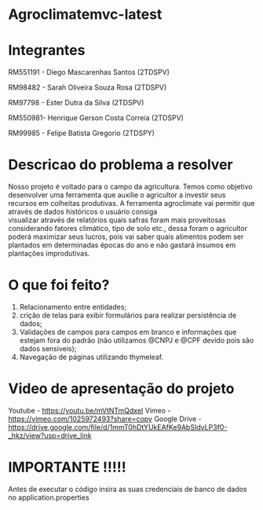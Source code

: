 # Agroclimatemvc-latest

# Integrantes

RM551191 - Diego Mascarenhas Santos (2TDSPV)

RM98482 - Sarah Oliveira Souza Rosa (2TDSPV)

RM97798 - Ester Dutra da Silva  (2TDSPV)

RM550981- Henrique Gerson Costa Correia (2TDSPV)

RM99985 - Felipe Batista Gregorio (2TDSPY)


# Descricao do problema a resolver

Nosso projeto é voltado para o campo da agricultura. Temos como objetivo desenvolver
uma ferramenta que auxilie o agricultor a investir seus recursos em colheitas produtivas.
A ferramenta agroclimate vai permitir que através de dados históricos o usuário consiga  
visualizar através de relatórios quais safras foram mais proveitosas considerando fatores
climático, tipo de solo etc., dessa foram o agricultor poderá maximizar seus lucros, pois vai
saber quais alimentos podem ser plantados em determinadas épocas do ano e não gastará
insumos em plantações improdutivas.

# O que foi feito?
1. Relacionamento entre entidades;
2. crição de telas para exibir formulários para realizar persistência de dados;
3. Validações de campos para campos em branco e informações que estejam fora do padrão (não utilizamos @CNPJ e @CPF devido pois são dados sensiveis);
4. Navegação de páginas utilizando thymeleaf.

# Video de apresentação do projeto

Youtube - https://youtu.be/mVtNTmQdxeI
Vimeo - https://vimeo.com/1025972493?share=copy
Google Drive - https://drive.google.com/file/d/1mmT0hDtYUkEAfKe9AbSIdvLP3f0-_hkz/view?usp=drive_link

# IMPORTANTE !!!!!
Antes de executar o código insira as suas credenciais de banco de dados no application.properties
